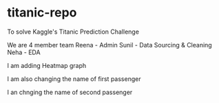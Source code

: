 # titanic-repo
To solve Kaggle's Titanic Prediction Challenge

We are 4 member team
Reena - Admin
Sunil - Data Sourcing & Cleaning
Neha - EDA

I am adding Heatmap graph

I am also changing the name of first passenger

I an chnging the name of second passenger
